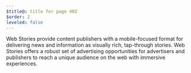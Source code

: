 ```yaml
---
$title@: title for page 402
$order: 2
leveled: false
---
```


Web Stories provide content publishers with a mobile-focused format for delivering news and information as visually rich, tap-through stories. Web Stories offers a robust set of advertising opportunities for advertisers and publishers to reach a unique audience on the web with immersive experiences.
